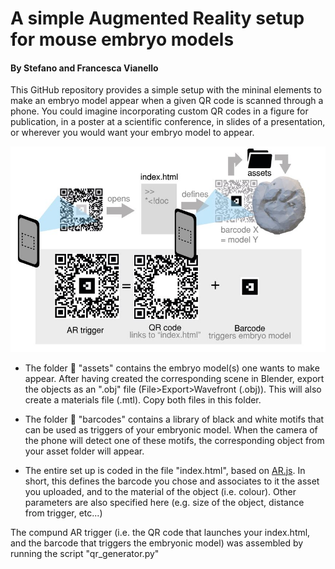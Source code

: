 # A simple Augmented Reality setup for mouse embryo models
#### **By Stefano and Francesca Vianello**

This GitHub repository provides a simple setup with the mininal elements to make an embryo model appear when a given QR code is scanned through a phone. You could imagine incorporating custom QR codes in a figure for publication, in a poster at a scientific conference, in slides of a presentation, or wherever you would want your embryo model to appear.

![Illustration of ARjs setup](README_image1.JPG)

* The folder :open_file_folder: "assets" contains the embryo model(s) one wants to make appear. After having created the corresponding scene in Blender, export the objects as an ".obj" file (File>Export>Wavefront (.obj)). This will also create a materials file (.mtl). Copy both files in this folder.

* The folder :open_file_folder: "barcodes" contains a library of black and white motifs that can be used as triggers of your embryonic model. When the camera of the phone will detect one of these motifs, the corresponding object from your asset folder will appear.

* The entire set up is coded in the file "index.html", based on [AR.js](https://aframe.io/blog/arjs/). In short, this defines the barcode you chose and associates to it the asset you uploaded, and to the material of the object (i.e. colour). Other parameters are also specified here (e.g. size of the object, distance from trigger, etc...)   

The compund AR trigger (i.e. the QR code that launches your index.html, and the barcode that triggers the embryonic model) was assembled by running the script "qr_generator.py"

